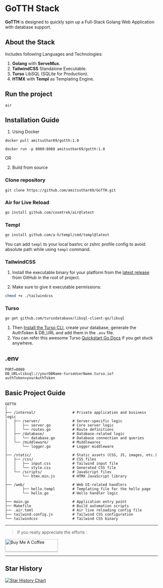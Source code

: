 # GoTTH Stack

**GoTTH** is designed to quickly spin up a Full-Stack Golang Web Application with database support.

## About the Stack

Includes following Languages and Technologies:

1. **Golang** with **ServeMux**.
2. **TailwindCSS** Standalone Executable.
3. **Turso** LibSQL (SQLite for Production).
4. **HTMX** with **Templ** as Templating Engine.

## Run the project

```
air
```

## Installation Guide

1. Using Docker

```
docker pull amitsuthar69/gotth:1.0
```

```
docker run -p 8080:8080 amitsuthar69/gotth:1.0
```

OR

2. Build from source

### Clone repository

```
git clone https://github.com/amitsuthar69/GoTTH.git
```

### Air for Live Reload

```bash
go install github.com/cosmtrek/air@latest
```

### Templ

```bash
go install github.com/a-h/templ/cmd/templ@latest
```

You can add `templ` to your local bashrc or zshrc profile config to avoid absolute path while using `templ` command.

### TailwindCSS

1. Install the executable binary for your platform from the [latest release](https://github.com/tailwindlabs/tailwindcss/releases/latest) from GitHub in the root of project.

2. Make sure to give it executable permissions:

```bash
chmod +x ./tailwindcss
```

### Turso

```bash
go get github.com/tursodatabase/libsql-client-go/libsql
```

1. Then [Install the Turso CLI](https://docs.turso.tech/quickstart), create your database, generate the AuthToken & DB_URL and add them in the `.env` file.
2. You can refer this awesome Turso [Quickstart Go Docs](https://docs.turso.tech/sdk/go/quickstart) if you get stuck anywhere.

## .env

```
PORT=8080
DB_URL=libsql://yourDBName-tursoUserName.turso.io?authToken=yourAuthToken
```

## Basic Project Guide

```
GOTTH
│
├── /internal/                 # Private application and business logic
│   ├── /server/               # Server-specific logic
│   │   ├── server.go          # Core server logic
│   │   └── routes.go          # Route definitions
│   ├── /database/             # Database-related logic
│   |   └── database.go        # Database connection and queries
│   └── /middleware/           # Middlewares
│       └── logger.go          # Logger middleware
│
├── /static/                   # Static assets (CSS, JS, images, etc.)
│   ├── /css/                  # CSS files
│   │   ├── input.css          # Tailwind input file
│   │   └── style.css          # Generated CSS file
│   └── /scripts/              # JavaScript files
│       └── htmx.min.js        # HTMX JavaScript library
│
├── /web/                      # Web UI-related handlers
│       ├── hello.templ        # Templating file for the hello page
│       └── hello.go           # Hello handler logic
│
├── main.go                    # Application entry point
├── Makefile                   # Build automation scripts
├── .air.toml                  # Air live reloading config file
├── tailwind.config.js         # Tailwind CSS configuration
└── tailwindcss                # Tailwind CSS binary
```

---

> If you really appreciate the efforts :
>
<a href="https://www.buymeacoffee.com/amitsuthar" target="_blank"><img src="https://www.buymeacoffee.com/assets/img/custom_images/orange_img.png" alt="Buy Me A Coffee" style="height: 41px !important;width: 174px !important;box-shadow: 0px 3px 2px 0px rgba(190, 190, 190, 0.5) !important;-webkit-box-shadow: 0px 3px 2px 0px rgba(190, 190, 190, 0.5) !important;" ></a>


---


## Star History

<a href="https://star-history.com/#amitsuthar69/GoTTH&Timeline">
 <picture>
   <source media="(prefers-color-scheme: dark)" srcset="https://api.star-history.com/svg?repos=amitsuthar69/GoTTH&type=Timeline&theme=dark" />
   <source media="(prefers-color-scheme: light)" srcset="https://api.star-history.com/svg?repos=amitsuthar69/GoTTH&type=Timeline" />
   <img alt="Star History Chart" src="https://api.star-history.com/svg?repos=amitsuthar69/GoTTH&type=Timeline" />
 </picture>
</a>
